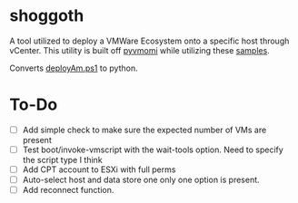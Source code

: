# shoggoth #

A tool utilized to deploy a VMWare Ecosystem onto a specific host through
vCenter. This utility is built off [pyvmomi](https://github.com/vmware/pyvmomi)
while utilizing these [samples](https://github.com/vmware/pyvmomi-community-samples/tree/master/samples).

Converts [deployAm.ps1](https://github.com/Matrix20085/cptSmallTools/blob/main/deployAM.ps1) to python.

# To-Do #

- [ ] Add simple check to make sure the expected number of VMs are present
- [ ] Test boot/invoke-vmscript with the wait-tools option. Need to specify the script type I think
- [ ] Add CPT account to ESXi with full perms
- [ ] Auto-select host and data store one only one option is present.
- [ ] Add reconnect function.
